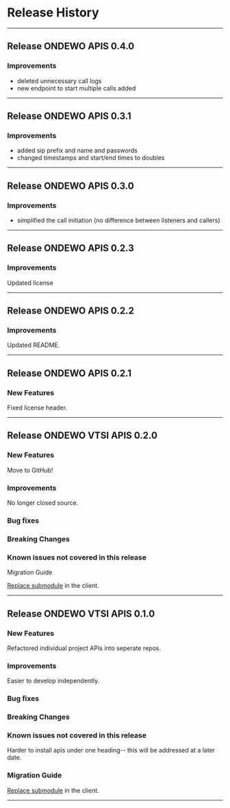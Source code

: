 # Release History
*****************
## Release ONDEWO APIS 0.4.0

### Improvements

* deleted unnecessary call logs
* new endpoint to start multiple calls added

*****************
## Release ONDEWO APIS 0.3.1

### Improvements

* added sip prefix and name and passwords
* changed timestamps and start/end times to doubles

*****************
## Release ONDEWO APIS 0.3.0

### Improvements

* simplified the call initiation (no difference between listeners and callers)


*****************
## Release ONDEWO APIS 0.2.3

### Improvements
Updated license

*****************
## Release ONDEWO APIS 0.2.2

### Improvements
Updated README.

*****************
## Release ONDEWO APIS 0.2.1

### New Features

Fixed license header.

*****************
## Release ONDEWO VTSI APIS 0.2.0

### New Features

Move to GitHub!

### Improvements

No longer closed source.

### Bug fixes

### Breaking Changes

### Known issues not covered in this release
 Migration Guide

[Replace submodule](https://stackoverflow.com/a/1260982/7756727) in the client.

*****************

## Release ONDEWO VTSI APIS 0.1.0

### New Features

Refactored individual project APIs into seperate repos.

### Improvements

Easier to develop independently.

### Bug fixes

### Breaking Changes

### Known issues not covered in this release

Harder to install apis under one heading-- this will be addressed at a later date.

### Migration Guide

[Replace submodule](https://stackoverflow.com/a/1260982/7756727) in the client.

*****************
